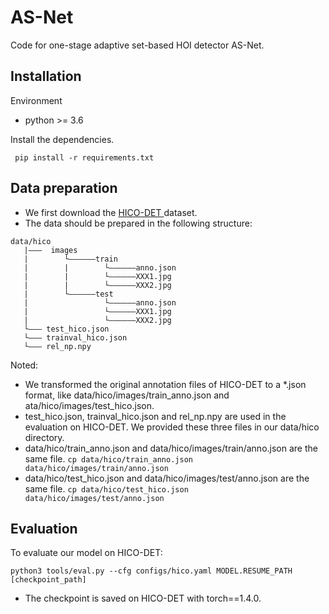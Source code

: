 # AS-Net
Code for one-stage adaptive set-based HOI detector AS-Net.

## Installation
Environment
- python >= 3.6

Install the dependencies.
```shell
 pip install -r requirements.txt
```

## Data preparation
- We first download the [ HICO-DET ](https://drive.google.com/open?id=1QZcJmGVlF9f4h-XLWe9Gkmnmj2z1gSnk " HICO-DET ") dataset.
- The data should be prepared in the following structure:
```
data/hico
   |———  images
   |        └——————train
   |        |        └——————anno.json
   |        |        └——————XXX1.jpg
   |        |        └——————XXX2.jpg
   |        └——————test
   |                 └——————anno.json
   |                 └——————XXX1.jpg
   |                 └——————XXX2.jpg
   └——— test_hico.json
   └——— trainval_hico.json
   └——— rel_np.npy
```
Noted:
 - We transformed the original annotation files of HICO-DET to a *.json format, like data/hico/images/train_anno.json and ata/hico/images/test_hico.json.
 - test_hico.json, trainval_hico.json and rel_np.npy are used in the evaluation on HICO-DET. We provided these three files in our data/hico directory.
 - data/hico/train_anno.json and data/hico/images/train/anno.json are the same file.
   `cp data/hico/train_anno.json data/hico/images/train/anno.json`
 - data/hico/test_hico.json and data/hico/images/test/anno.json are the same file.
   `cp data/hico/test_hico.json data/hico/images/test/anno.json`

## Evaluation
To evaluate our model on HICO-DET:
```shell
python3 tools/eval.py --cfg configs/hico.yaml MODEL.RESUME_PATH [checkpoint_path]
```
- The checkpoint is saved on HICO-DET with torch==1.4.0.
